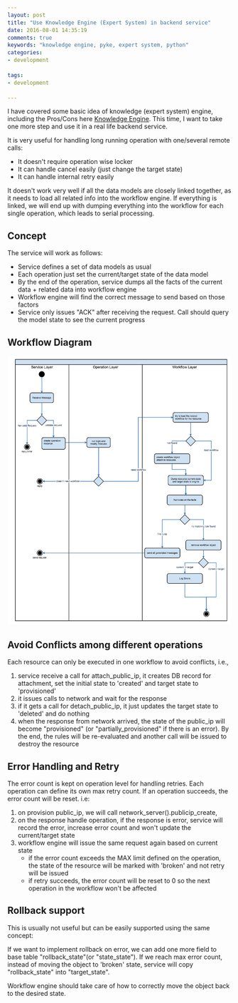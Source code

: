 ```yaml
---
layout: post
title: "Use Knowledge Engine (Expert System) in backend service"
date: 2016-08-01 14:35:19
comments: true
keywords: "knowledge engine, pyke, expert system, python"
categories:
- development

tags:
- development

---
```

I have covered some basic idea of knowledge (expert system) engine, including the Pros/Cons here [Knowledge Engine](/2016/06/knowledge-engine-expert-system). 
This time, I want to take one more step and use it in a real life backend service. 

It is very useful for handling long running operation with one/several remote calls:

- It doesn't require operation wise locker
- It can handle cancel easily (just change the target state)
- It can handle internal retry easily

It doesn't work very well if all the data models are closely linked together, as it needs to load all related info into the workflow engine. If everything is linked, we will end up with dumping everything into the workflow for each single operation, which leads to serial processing.

## Concept
The service will work as follows:

- Service defines a set of data models as usual
- Each operation just set the current/target state of the data model
- By the end of the operation, service dumps all the facts of the current data + related data into workflow engine
- Workflow engine will find the correct message to send based on those factors
- Service only issues "ACK" after receiving the request. Call should query the model state to see the current progress

## Workflow Diagram
![workflow diagram](/assets/images/workflow_engine.png)

## Avoid Conflicts among different operations
Each resource can only be executed in one workflow to avoid conflicts, i.e., 

1. service receive a call for attach_public_ip, it creates DB record for attachment, set the initial state to 'created' and target state to 'provisioned'
2. it issues calls to network and wait for the response
3. if it gets a call for detach_public_ip, it just updates the target state to 'deleted' and do nothing
4. when the response from network arrived, the state of the public_ip will become "provisioned" (or "partially_provisioned" if there is an error). By the end, the rules will be re-evaluated and another call will be issued to destroy the resource

## Error Handling and Retry
The error count is kept on operation level for handling retries. Each operation can define its own max retry count. If an operation succeeds, the error count will be reset. i.e:

1. on provision public_ip, we will call network_server().publicip_create,
2. on the response handle operation, if the response is error, service will record the error, increase error count and won't update the current/target state
3. workflow engine will issue the same request again based on current state
   - if the error count exceeds the MAX limit defined on the operation, the state of the resource will be marked with 'broken' and not retry will be issued
   - if retry succeeds, the error count will be reset to 0 so the next operation in the workflow won't be affected

## Rollback support
This is usually not useful but can be easily supported using the same concept:

If we want to implement rollback on error, we can add one more field to base table "rollback_state"(or "state_state"). If we reach max error count, instead of moving the object to 'broken' state, service will copy "rollback_state" into "target_state".

Workflow engine should take care of how to correctly move the object back to the desired state.
